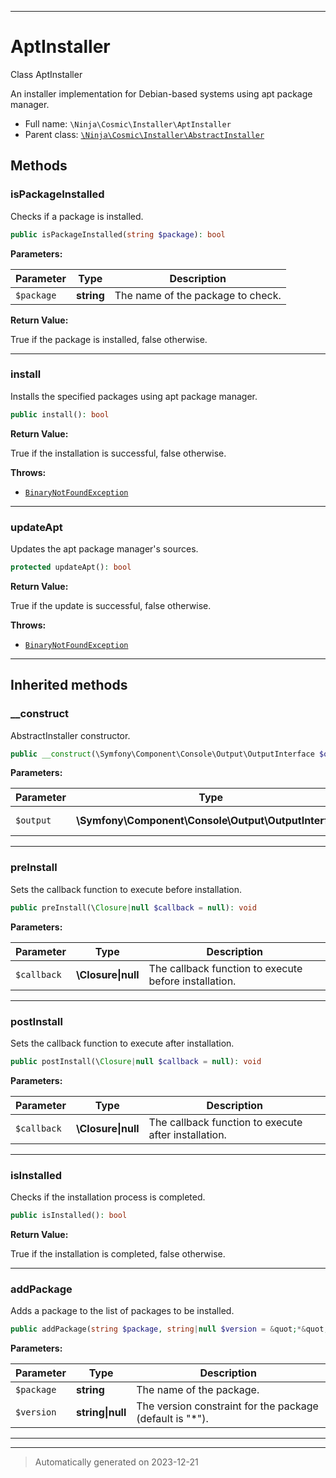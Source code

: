 ***

# AptInstaller

Class AptInstaller

An installer implementation for Debian-based systems using apt package manager.

* Full name: `\Ninja\Cosmic\Installer\AptInstaller`
* Parent class: [`\Ninja\Cosmic\Installer\AbstractInstaller`](./AbstractInstaller.md)




## Methods


### isPackageInstalled

Checks if a package is installed.

```php
public isPackageInstalled(string $package): bool
```








**Parameters:**

| Parameter | Type | Description |
|-----------|------|-------------|
| `$package` | **string** | The name of the package to check. |


**Return Value:**

True if the package is installed, false otherwise.




***

### install

Installs the specified packages using apt package manager.

```php
public install(): bool
```









**Return Value:**

True if the installation is successful, false otherwise.



**Throws:**

- [`BinaryNotFoundException`](../Exception/BinaryNotFoundException.md)



***

### updateApt

Updates the apt package manager's sources.

```php
protected updateApt(): bool
```









**Return Value:**

True if the update is successful, false otherwise.



**Throws:**

- [`BinaryNotFoundException`](../Exception/BinaryNotFoundException.md)



***


## Inherited methods


### __construct

AbstractInstaller constructor.

```php
public __construct(\Symfony\Component\Console\Output\OutputInterface $output): mixed
```








**Parameters:**

| Parameter | Type | Description |
|-----------|------|-------------|
| `$output` | **\Symfony\Component\Console\Output\OutputInterface** | The output interface. |





***

### preInstall

Sets the callback function to execute before installation.

```php
public preInstall(\Closure|null $callback = null): void
```








**Parameters:**

| Parameter | Type | Description |
|-----------|------|-------------|
| `$callback` | **\Closure&#124;null** | The callback function to execute before installation. |





***

### postInstall

Sets the callback function to execute after installation.

```php
public postInstall(\Closure|null $callback = null): void
```








**Parameters:**

| Parameter | Type | Description |
|-----------|------|-------------|
| `$callback` | **\Closure&#124;null** | The callback function to execute after installation. |





***

### isInstalled

Checks if the installation process is completed.

```php
public isInstalled(): bool
```









**Return Value:**

True if the installation is completed, false otherwise.




***

### addPackage

Adds a package to the list of packages to be installed.

```php
public addPackage(string $package, string|null $version = &quot;*&quot;): void
```








**Parameters:**

| Parameter | Type | Description |
|-----------|------|-------------|
| `$package` | **string** | The name of the package. |
| `$version` | **string&#124;null** | The version constraint for the package (default is &quot;*&quot;). |





***


***
> Automatically generated on 2023-12-21
